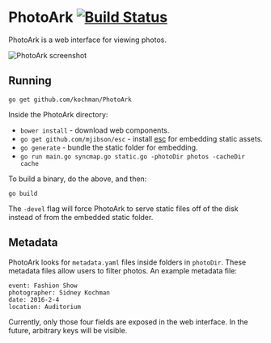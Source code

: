 # PhotoArk [![Build Status](https://travis-ci.org/kochman/PhotoArk.svg?branch=master)](https://travis-ci.org/kochman/PhotoArk)

PhotoArk is a web interface for viewing photos.

![PhotoArk screenshot](https://cloud.githubusercontent.com/assets/335234/13827464/e0c4531a-eb79-11e5-8478-055fbe855290.png)

## Running

`go get github.com/kochman/PhotoArk`

Inside the PhotoArk directory:

- `bower install` - download web components.
- `go get github.com/mjibson/esc` - install [esc](https://github.com/mjibson/esc) for embedding static assets.
- `go generate` - bundle the static folder for embedding.
- `go run main.go syncmap.go static.go -photoDir photos -cacheDir cache`

To build a binary, do the above, and then:

`go build`

The `-devel` flag will force PhotoArk to serve static files off of the disk instead of from the embedded static folder.

## Metadata

PhotoArk looks for `metadata.yaml` files inside folders in `photoDir`. These metadata files allow users to filter photos. An example metadata file:

```
event: Fashion Show
photographer: Sidney Kochman
date: 2016-2-4
location: Auditorium
```

Currently, only those four fields are exposed in the web interface. In the future, arbitrary keys will be visible.
